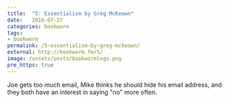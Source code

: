 ```yaml
---
title:  "5: Essentialism by Greg McKeown"
date:   2016-07-27
categories: bookworm
tags:
- bookworm
permalink: /5-essentialism-by-greg-mckeown/
external: http://bookworm.fm/5/
image: /assets/posts/bookwormlogo.png
pre_https: true
---
```

Joe gets too much email, Mike thinks he should hide his email address, and they both have an interest in saying "no" more often.
<!--more-->